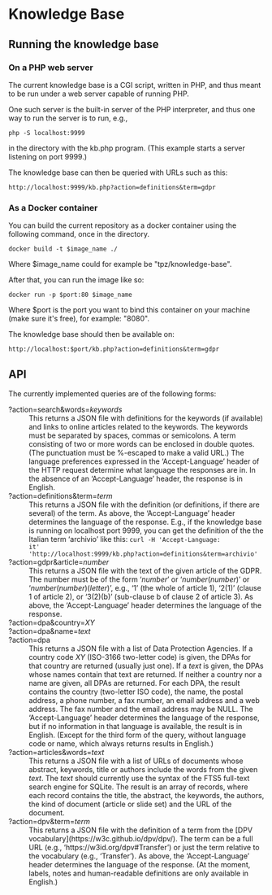 # Knowledge Base

## Running the knowledge base

### On a PHP web server

The current knowledge base is a CGI script, written in PHP, and thus
meant to be run under a web server capable of running PHP.

One such server is the built-in server of the PHP interpreter, and
thus one way to run the server is to run, e.g.,

    php -S localhost:9999

in the directory with the kb.php program. (This example starts a
server listening on port 9999.)

The knowledge base can then be queried with URLs such as this:

    http://localhost:9999/kb.php?action=definitions&term=gdpr

### As a Docker container

You can build the current repository as a docker container using the following command, once in the directory.

    docker build -t $image_name ./ 
Where $image_name could for example be "tpz/knowledge-base".

After that, you can run the image like so:

    docker run -p $port:80 $image_name

Where $port is the port you want to bind this container on your machine (make sure it's free), for example: "8080".

The knowledge base should then be available on:

    http://localhost:$port/kb.php?action=definitions&term=gdpr

## API

The currently implemented queries are of the following forms:

<dl>
<dt>?action=search&amp;words=<var>keywords</var></dt>

<dd>This returns a JSON file with definitions for the keywords (if
available) and links to online articles related to the keywords. The
keywords must be separated by spaces, commas or semicolons. A term
consisting of two or more words can be enclosed in double quotes. (The
punctuation must be %-escaped to make a valid URL.) The language
preferences expressed in the ‘Accept-Language’ header of the HTTP
request determine what language the responses are in. In the absence
of an ‘Accept-Language’ header, the response is in English.</dd>

<dt>?action=definitions&amp;term=<var>term</var></dt>

<dd>This returns a JSON file with the definition (or definitions, if
there are several) of the term. As above, the ‘Accept-Language’ header
determines the language of the response. E.g., if the knowledge base
is running on localhost port 9999, you can get the definition of the
the Italian term ‘archivio’ like this: <code>curl -H 'Accept-Language:
it'
'http://localhost:9999/kb.php?action=definitions&term=archivio'</code></dd>

<dt>?action=gdpr&amp;article=<var>number</var></dt>

<dd>This returns a JSON file with the text of the given article of the
GDPR. The number must be of the form ‘<var>number</var>’ or
‘<var>number</var>(<var>number</var>)’ or
‘<var>number</var>(<var>number</var>)(<var>letter</var>)’, e.g., ‘1’
(the whole of article 1), ‘2(1)’ (clause 1 of article 2), or ‘3(2)(b)’
(sub-clause b of clause 2 of article 3). As above, the
‘Accept-Language’ header determines the language of the response.</dd>

<dt>?action=dpa&amp;country=<var>XY</var></dt>
<dt>?action=dpa&amp;name=<var>text</var></dt>
<dt>?action=dpa</dt>

<dd>This returns a JSON file with a list of Data Protection
Agencies. If a country code
<var>XY</var> (ISO-3166 two-letter code) is given, the DPAs for that country
are returned (usually just one). If a <var>text</var> is given, the DPAs
whose names contain that text are returned. If neither a country nor a
name are given, all DPAs are returned. For each DPA, the result
contains the country (two-letter ISO code), the name, the postal
address, a phone number, a fax number, an email address and a web
address. The fax number and the email address may be NULL. The
‘Accept-Language’ header determines the language of the response, but
if no information in that language is available, the result is in
English. (Except for the third form of the query, without language
code or name, which always returns results in English.)

<dt>?action=articles&amp;words=<var>text</var>

<dd>This returns a JSON file with a list of URLs of documents whose
abstract, keywords,
title or authors include the words from the given <var>text</var>. The
<var>text</var> should currently use the syntax of the FTS5 full-text
search engine for SQLite.  The result is an array of records, where
each record contains the title, the abstract, the keywords, the
authors, the kind of document (article or slide set) and the URL of
the document.

<dt>?action=dpv&amp;term=<var>term</var></dt>

<dd>This returns a JSON file with the definition of a term from the
[DPV vocabulary](https://w3c.github.io/dpv/dpv/). The term can be a
full URL (e.g., ‘https://w3id.org/dpv#Transfer’) or just the term
relative to the vocabulary (e.g., ‘Transfer’). As above, the
‘Accept-Language’ header determines the language of the response. (At
the moment, labels, notes and human-readable definitions are only
available in English.)</dd>

</dl>

